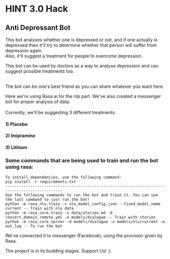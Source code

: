# HINT 3.0 Hack
## Anti Depressant Bot
This bot analyses whether one is depressed or not, and if one actually is depressed then it'll try to determine whether that person will suffer from depression again.<br>
Also, it'll suggest a treatment for people to overcome depression.<br>

This bot can be used by doctors as a way to analyse depression and can suggest possible treatments too.<br><br>

The bot can be one's best friend as you can share whatever you want here.<br>

Here we're using Rasa.ai for the nlp part. We've also created a messenger bot for proper analysis of data.<br><br>
Currently, we'll be suggesting 3 different treatments:<br>
#### 1) Placebo
#### 2) Imipramine
#### 3) Lithium

### Some commands that are being used to train and run the bot using rasa:
    To install dependencies, use the following command:
    pip install -r requirements.txt
    -----------------------------------------------------------------------------------------------
    Use the following commands to run the bot and train it. You can use the last command to just run the bot!
    python -m rasa_nlu.train -c nlu_model_config.json --fixed_model_name current -- Train with nlu data
    python -m rasa_core.train -s data/stories.md -d concert_domain_remote.yml -o models/dialogue -- Train with stories
    python -m rasa_core.server -d models/dialogue -u models/nlu/current -o out.log -- To run the bot
    
We've connected it to messenger (Facebook), using the provision given by Rasa.<br>

The project is in its budding stages. Support Us! :) 
